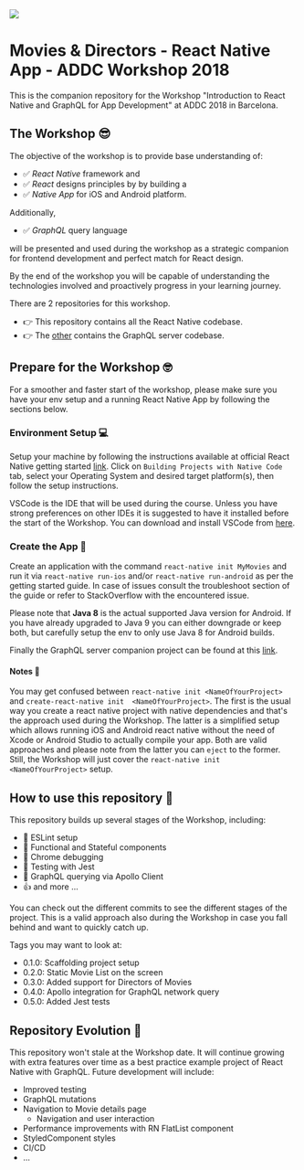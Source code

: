 
<img src="docs/logo.png" />

# Movies & Directors - React Native App - ADDC Workshop 2018

This is the companion repository for the Workshop "Introduction to React Native and GraphQL for App Development" at ADDC 2018 in Barcelona.

## The Workshop 😎
The objective of the workshop is to provide base understanding of:

 - ✅ _React Native_ framework and
 - ✅ _React_ designs principles by by building a 
 - ✅ _Native App_ for iOS and Android 
platform.   

Additionally, 
 - ✅ _GraphQL_ query language 
 
 will be presented and used during the workshop as a strategic companion for frontend development and perfect match for React design.    
 
By the end of the workshop you will be capable of understanding the technologies involved and proactively progress in your learning journey.

There are 2 repositories for this workshop.  
- 👉 This repository contains all the React Native codebase.
- 👉 The [other](https://github.com/nzaghini/graphql-server-addc-2018) contains the GraphQL server codebase.

## Prepare for the Workshop 🤓

For a smoother and faster start of the workshop, please make sure you have your env setup and a running React Native App by following the sections below.

### Environment Setup 💻
Setup your machine by following the instructions available at official React Native getting started [link](https://facebook.github.io/react-native/docs/getting-started.html).
Click on `Building Projects with Native Code` tab, select your Operating System and desired target platform(s), then follow the setup instructions.

VSCode is the IDE that will be used during the course. Unless you have strong preferences on other IDEs it is suggested to have it installed before the start of the Workshop. You can download and install VSCode from [here](https://code.visualstudio.com/).

### Create the App 📱
Create an application with the command `react-native init MyMovies` and run it via `react-native run-ios` and/or `react-native run-android` as per the getting started guide. In case of issues consult the troubleshoot section of the guide or refer to StackOverflow with the encountered issue.

Please note that __Java 8__ is the actual supported Java version for Android. If you have already upgraded to Java 9 you can either downgrade or keep both, but carefully setup the env to only use Java 8 for Android builds.

Finally the GraphQL server companion project can be found at this [link](https://github.com/nzaghini/graphql-server-addc-2018).

#### Notes 📝

You may get confused between `react-native init <NameOfYourProject>` and `create-react-native init  <NameOfYourProject>`. The first is the usual way you create a react native project with native dependencies and that's the approach used during the Workshop. The latter is a simplified setup which allows running iOS and Android react native without the need of Xcode or Android Studio to actually compile your app. Both are valid approaches and please note from the latter you can `eject` to the former.   
Still, the Workshop will just cover the `react-native init <NameOfYourProject>` setup.


## How to use this repository 🧐
This repository builds up several stages of the Workshop, including:
- 💪 ESLint setup
- 🤙 Functional and Stateful components 
- 🤞 Chrome debugging
- 👊 Testing with Jest 
- 🤟 GraphQL querying via Apollo Client
- 👍 and more ...

You can check out the different commits to see the different stages of the project. This is a valid approach also during the Workshop in case you fall behind and want to quickly catch up.

Tags you may want to look at:

- 0.1.0: Scaffolding project setup
- 0.2.0: Static Movie List on the screen
- 0.3.0: Added support for Directors of Movies
- 0.4.0: Apollo integration for GraphQL network query
- 0.5.0: Added Jest tests 

## Repository Evolution 🤤
This repository won't stale at the Workshop date. It will continue growing with extra features over time as a best practice example project of React Native with GraphQL. Future development will include:
- Improved testing 
- GraphQL mutations
- Navigation to Movie details page
    - Navigation and user interaction
- Performance improvements with RN FlatList component
- StyledComponent styles
- CI/CD 
- ... 
